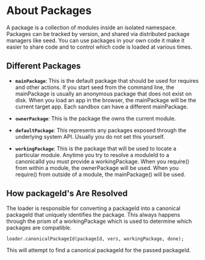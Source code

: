 # About Packages

A package is a collection of modules inside an isolated namespace.  Packages
can be tracked by version, and shared via distributed package managers like 
seed.  You can use packages in your own code it make it easier to share code
and to control which code is loaded at various times.

## Different Packages

*	__`mainPackage`__: This is the default package that should be used for 
	requires and other actions.  If you start seed from the command line, the
	mainPackage is usually an anonymous package that does not exist on disk.
	When you load an app in the browser, the mainPackage will be the current 
	target app.  Each sandbox can have a different mainPackage.

*	__`ownerPackage`__: This is the package the owns the current module.  

*	__`defaultPackage`__: This represents any packages exposed through the 
	underlying system API.  Usually you do not set this yourself.

*	__`workingPackage`__: This is the package that will be used to locate a 
	particular module.  Anytime you try to resolve a moduleId to a canonicalId
	you must provide a workingPackage.  When you require() from within a 
	module, the ownerPackage will be used.  When you require() from outside of
	a module, the mainPackage() will be used.
	
## How packageId's Are Resolved

The loader is responsible for converting a packageId into a canonical 
packageId that uniquely identifies the package.  This always happens through
the prism of a workingPackage which is used to determine which packages are 
compatible.

	loader.canonicalPackageId(packageId, vers, workingPackage, done);
	
This will attempt to find a canonical packageId for the passed packageId.
